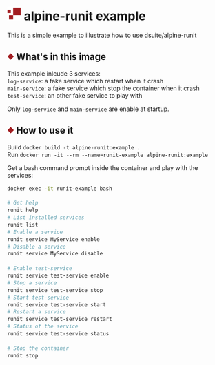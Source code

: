# ![](https://github.com/docker-suite/artwork/raw/master/logo/png/logo_32.png) alpine-runit example

This is a simple example to illustrate how to use dsuite/alpine-runit

## ![](https://github.com/docker-suite/artwork/raw/master/various/pin/png/pin_16.png) What's in this image

This example inlcude 3 services:  
```log-service```: a fake service which restart when it crash  
```main-service```: a fake service which stop the container when it crash  
```test-service```: an other fake service to play with  

Only ```log-service``` and ```main-service``` are enable at startup.

## ![](https://github.com/docker-suite/artwork/raw/master/various/pin/png/pin_16.png) How to use it

Build ```docker build -t alpine-runit:example .```  
Run ```docker run -it --rm --name=runit-example alpine-runit:example```

Get a bash command prompt inside the container and play with the services:

```bash
docker exec -it runit-example bash

# Get help
runit help
# List installed services
runit list
# Enable a service
runit service MyService enable
# Disable a service
runit service MyService disable

# Enable test-service
runit service test-service enable
# Stop a service
runit service test-service stop
# Start test-service
runit service test-service start
# Restart a service
runit service test-service restart
# Status of the service
runit service test-service status

# Stop the container
runit stop
```

[alpine]: http://alpinelinux.org/
[runit]: http://smarden.org/runit/
